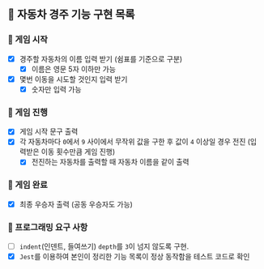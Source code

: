 ## 🚗 자동차 경주 기능 구현 목록

### 📌 게임 시작

- [x] 경주할 자동차의 이름 입력 받기 (쉼표를 기준으로 구분)
  - [x] 이름은 영문 5자 이하만 가능
- [x] 몇번 이동을 시도할 것인지 입력 받기
  - [x] 숫자만 입력 가능

### 📌 게임 진행

- [x] 게임 시작 문구 출력
- [x] 각 자동차마다 `0`에서 `9` 사이에서 무작위 값을 구한 후 값이 `4` 이상일 경우 전진 (입력받은 이동 횟수만큼 게임 진행)
  - [x] 전진하는 자동차를 출력할 때 자동차 이름을 같이 출력

### 📌 게임 완료

- [x] 최종 우승자 출력 (공동 우승자도 가능)

### 📌 프로그래밍 요구 사항

- [ ] `indent`(인덴트, 들여쓰기) `depth`를 `3`이 넘지 않도록 구현.
- [x] `Jest`를 이용하여 본인이 정리한 기능 목록이 정상 동작함을 테스트 코드로 확인
